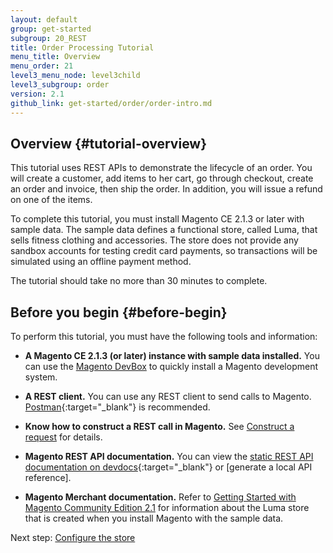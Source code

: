 ```yaml
---
layout: default
group: get-started
subgroup: 20_REST
title: Order Processing Tutorial
menu_title: Overview
menu_order: 21
level3_menu_node: level3child
level3_subgroup: order
version: 2.1
github_link: get-started/order/order-intro.md
---
```


## Overview {#tutorial-overview}

This tutorial uses REST APIs to demonstrate the lifecycle of an order. You will create a customer, add items to her cart, go through checkout, create an order and invoice, then ship the order. In addition, you will issue a refund on one of the items.

To complete this tutorial, you must install Magento CE 2.1.3 or later with sample data. The sample data defines a functional store, called Luma, that sells fitness clothing and accessories. The store does not provide any sandbox accounts for testing credit card payments, so transactions will be simulated using an offline payment method.

The tutorial should take no more than 30 minutes to complete.

## Before you begin {#before-begin}

To perform this tutorial, you must have the following tools and information:

* **A Magento CE 2.1.3 (or later) instance with sample data installed.**  You can use the [Magento DevBox]({{page.baseurl}}install-gde/docker/docker-over.html) to quickly install a Magento development system.

* **A REST client.** You can use any REST client to send calls to Magento. [Postman](https://www.getpostman.com/){:target="_blank"} is recommended.

* **Know how to construct a REST call in Magento.** See [Construct a request]({{page.baseurl}}get-started/gs-web-api-request.html) for details.

* **Magento REST API documentation.** You can view the [static REST API documentation on devdocs](http://devdocs.magento.com/swagger/){:target="_blank"} or [generate a local API reference].

* **Magento Merchant documentation.** Refer to [Getting Started with Magento Community Edition 2.1](http://docs.magento.com/m2/ce/user_guide/getting-started.html) for information about the Luma store that is created when you install Magento with the sample data.

Next step: [Configure the store]({{page.baseurl}}/get-started/order/order-config-store.html)
